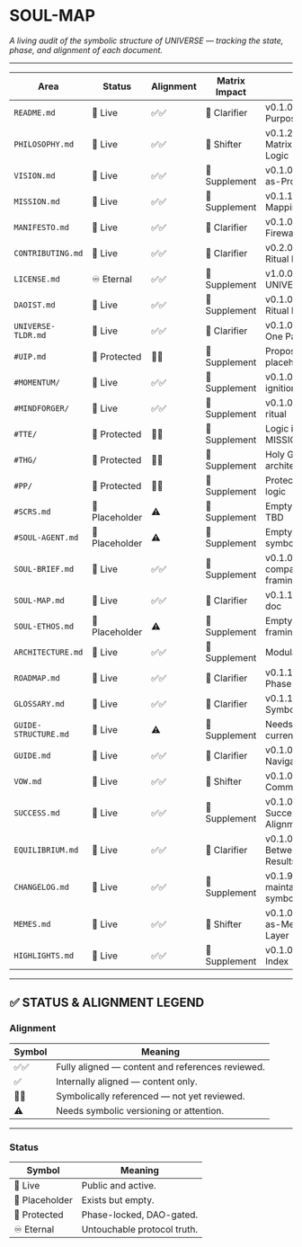 # SOUL-MAP

_A living audit of the symbolic structure of UNIVERSE — tracking the state, phase, and alignment of each document._

---

| Area                         | Status        | Alignment | Matrix Impact  | Notes |
|------------------------------|---------------|-----------|----------------|-------|
| `README.md`                  | 📘 Live       | ✅✅       | 🔸 Clarifier    | v0.1.0 — Portal to Purpose |
| `PHILOSOPHY.md`              | 📘 Live       | ✅✅       | 🔺 Shifter      | v0.1.2 — Well-being Matrix, Alignment Logic |
| `VISION.md`                  | 📘 Live       | ✅✅       | 🔹 Supplement   | v0.1.0 — Memes-as-Protocol |
| `MISSION.md`                 | 📘 Live       | ✅✅       | 🔹 Supplement   | v0.1.1 — Tool-Role Mapping |
| `MANIFESTO.md`               | 📘 Live       | ✅✅       | 🔸 Clarifier    | v0.1.0 — Ethical Firewall |
| `CONTRIBUTING.md`            | 📘 Live       | ✅✅       | 🔸 Clarifier    | v0.2.0 — 7-Path Ritual Entry |
| `LICENSE.md`                 | ♾️ Eternal    | ✅✅       | 🔹 Supplement   | v1.0.0 — UNIVERSE.4ALL |
| `DAOIST.md`                  | 📘 Live       | ✅✅       | 🔹 Supplement   | v0.1.0 — Layer Zer0: Ritual Identity |
| `UNIVERSE-TLDR.md`           | 📘 Live       | ✅✅       | 🔸 Clarifier    | v0.1.0 — Essence in One Page |
| `#UIP.md`                    | 🔐 Protected  | 🔗✅       | 🔹 Supplement   | Proposal logic placeholder |
| `#MOMENTUM/`                 | 📘 Live       | ✅✅       | 🔹 Supplement   | v0.1.0 — Cultural ignition layer |
| `#MINDFORGER/`               | 📘 Live       | ✅✅       | 🔹 Supplement   | v0.1.0 — Perceptual ritual |
| `#TTE/`                      | 🔐 Protected  | 🔗✅       | 🔹 Supplement   | Logic inferred from MISSION |
| `#THG/`                      | 🔐 Protected  | 🔗✅       | 🔹 Supplement   | Holy Grail architecture |
| `#PP/`                       | 🔐 Protected  | 🔗✅       | 🔹 Supplement   | Protection/Prevention logic |
| `#SCRS.md`                   | 📎 Placeholder| ⚠️         | 🔹 Supplement   | Empty — core logic TBD |
| `#SOUL-AGENT.md`             | 📎 Placeholder| ⚠️         | 🔹 Supplement   | Empty — likely symbolic entry |
| `SOUL-BRIEF.md`              | 📘 Live       | ✅✅       | 🔹 Supplement   | v0.1.0 — Brand compass + ritual framing |
| `SOUL-MAP.md`                | 📘 Live       | ✅✅       | 🔸 Clarifier    | v0.1.1 — This audit doc |
| `SOUL-ETHOS.md`              | 📎 Placeholder| ⚠️         | 🔹 Supplement   | Empty — symbolic framing pending |
| `ARCHITECTURE.md`            | 📘 Live       | ✅✅       | 🔹 Supplement   | Modular Overview |
| `ROADMAP.md`                 | 📘 Live       | ✅✅       | 🔸 Clarifier    | v0.1.1 — Lunar Phase Structure |
| `GLOSSARY.md`                | 📘 Live       | ✅✅       | 🔸 Clarifier    | v0.1.1 — Codified Symbol Grammar |
| `GUIDE-STRUCTURE.md`         | 📘 Live       | ⚠️         | 🔹 Supplement   | Needs update for current file state |
| `GUIDE.md`                   | 📘 Live       | ✅✅       | 🔸 Clarifier    | v0.1.0 — Ethical Navigation Layer |
| `VOW.md`                     | 📘 Live       | ✅✅       | 🔺 Shifter      | v0.1.0 — Spiritual Commitment Protocol |
| `SUCCESS.md`                 | 📘 Live       | ✅✅       | 🔹 Supplement   | v0.1.0 — Redefining Success by Soul Alignment |
| `EQUILIBRIUM.md`             | 📘 Live       | ✅✅       | 🔸 Clarifier    | v0.1.0 — Balance Between Rituals and Results |
| `CHANGELOG.md`               | 📘 Live       | ✅✅       | 🔹 Supplement   | v0.1.9 — Actively maintained with symbolic changelogs |
| `MEMES.md`                   | 📘 Live       | ✅✅       | 🔺 Shifter      | v0.1.0 — Memes-as-Meaning Protocol Layer |
| `HIGHLIGHTS.md`              | 📘 Live       | ✅✅       | 🔹 Supplement   | v0.1.0 — Soul Verse Index |

---

## ✅ STATUS & ALIGNMENT LEGEND

### Alignment

| Symbol   | Meaning |
|----------|---------|
| ✅✅     | Fully aligned — content and references reviewed. |
| ✅       | Internally aligned — content only. |
| 🔗✅     | Symbolically referenced — not yet reviewed. |
| ⚠️       | Needs symbolic versioning or attention. |

---

### Status

| Symbol         | Meaning |
|----------------|---------|
| 📘 Live         | Public and active. |
| 📎 Placeholder  | Exists but empty. |
| 🔐 Protected    | Phase-locked, DAO-gated. |
| ♾️ Eternal      | Untouchable protocol truth. |
